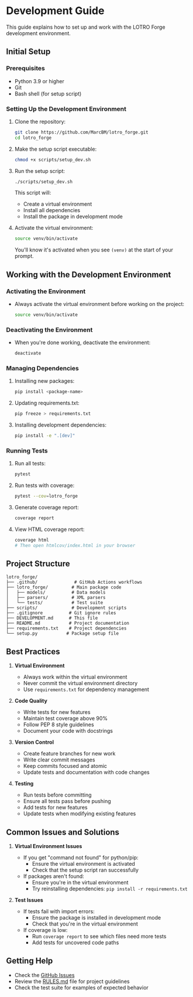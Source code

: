 # Development Guide

This guide explains how to set up and work with the LOTRO Forge development environment.

## Initial Setup

### Prerequisites
- Python 3.9 or higher
- Git
- Bash shell (for setup script)

### Setting Up the Development Environment

1. Clone the repository:
   ```bash
   git clone https://github.com/MarcBM/lotro_forge.git
   cd lotro_forge
   ```

2. Make the setup script executable:
   ```bash
   chmod +x scripts/setup_dev.sh
   ```

3. Run the setup script:
   ```bash
   ./scripts/setup_dev.sh
   ```
   This script will:
   - Create a virtual environment
   - Install all dependencies
   - Install the package in development mode

4. Activate the virtual environment:
   ```bash
   source venv/bin/activate
   ```
   You'll know it's activated when you see `(venv)` at the start of your prompt.

## Working with the Development Environment

### Activating the Environment
- Always activate the virtual environment before working on the project:
  ```bash
  source venv/bin/activate
  ```

### Deactivating the Environment
- When you're done working, deactivate the environment:
  ```bash
  deactivate
  ```

### Managing Dependencies

1. Installing new packages:
   ```bash
   pip install <package-name>
   ```

2. Updating requirements.txt:
   ```bash
   pip freeze > requirements.txt
   ```

3. Installing development dependencies:
   ```bash
   pip install -e ".[dev]"
   ```

### Running Tests

1. Run all tests:
   ```bash
   pytest
   ```

2. Run tests with coverage:
   ```bash
   pytest --cov=lotro_forge
   ```

3. Generate coverage report:
   ```bash
   coverage report
   ```

4. View HTML coverage report:
   ```bash
   coverage html
   # Then open htmlcov/index.html in your browser
   ```

## Project Structure

```
lotro_forge/
├── .github/              # GitHub Actions workflows
├── lotro_forge/         # Main package code
│   ├── models/          # Data models
│   ├── parsers/         # XML parsers
│   └── tests/           # Test suite
├── scripts/             # Development scripts
├── .gitignore          # Git ignore rules
├── DEVELOPMENT.md      # This file
├── README.md           # Project documentation
├── requirements.txt    # Project dependencies
└── setup.py           # Package setup file
```

## Best Practices

1. **Virtual Environment**
   - Always work within the virtual environment
   - Never commit the virtual environment directory
   - Use `requirements.txt` for dependency management

2. **Code Quality**
   - Write tests for new features
   - Maintain test coverage above 90%
   - Follow PEP 8 style guidelines
   - Document your code with docstrings

3. **Version Control**
   - Create feature branches for new work
   - Write clear commit messages
   - Keep commits focused and atomic
   - Update tests and documentation with code changes

4. **Testing**
   - Run tests before committing
   - Ensure all tests pass before pushing
   - Add tests for new features
   - Update tests when modifying existing features

## Common Issues and Solutions

1. **Virtual Environment Issues**
   - If you get "command not found" for python/pip:
     - Ensure the virtual environment is activated
     - Check that the setup script ran successfully
   - If packages aren't found:
     - Ensure you're in the virtual environment
     - Try reinstalling dependencies: `pip install -r requirements.txt`

2. **Test Issues**
   - If tests fail with import errors:
     - Ensure the package is installed in development mode
     - Check that you're in the virtual environment
   - If coverage is low:
     - Run `coverage report` to see which files need more tests
     - Add tests for uncovered code paths

## Getting Help

- Check the [GitHub Issues](https://github.com/MarcBM/lotro_forge/issues)
- Review the [RULES.md](RULES.md) file for project guidelines
- Check the test suite for examples of expected behavior 